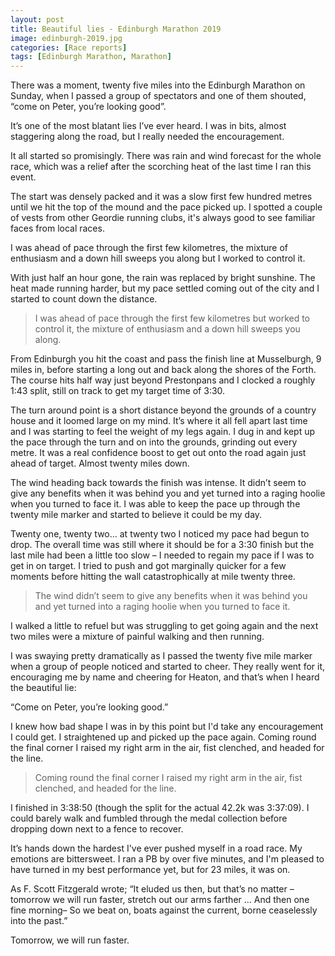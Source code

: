 ```yaml
---
layout: post
title: Beautiful lies - Edinburgh Marathon 2019
image: edinburgh-2019.jpg
categories: [Race reports]
tags: [Edinburgh Marathon, Marathon]
---
```

There was a moment, twenty five miles into the Edinburgh Marathon on Sunday, when I passed a group of spectators and one of them shouted, “come on Peter, you’re looking good”. 

It’s one of the most blatant lies I’ve ever heard. I was in bits, almost staggering along the road, but I really needed the encouragement.

It all started so promisingly. There was rain and wind forecast for the whole race, which was a relief after the scorching heat of the last time I ran this event. 

The start was densely packed and it was a slow first few hundred metres until we hit the top of the mound and the pace picked up. I spotted a couple of vests from other Geordie running clubs, it's always good to see familiar faces from local races.

I was ahead of pace through the first few kilometres, the mixture of enthusiasm and a down hill sweeps you along but I worked to control it.

With just half an hour gone, the rain was replaced by bright sunshine. The heat made running harder, but my pace settled coming out of the city and I started to count down the distance. 

>I was ahead of pace through the first few kilometres but worked to control it, the mixture of enthusiasm and a down hill sweeps you along. 

From Edinburgh you hit the coast and pass the finish line at Musselburgh, 9 miles in, before starting a long out and back along the shores of the Forth. The course hits half way just beyond Prestonpans and I clocked a roughly 1:43 split, still on track to get my target time of 3:30.

The turn around point is a short distance beyond the grounds of a country house and it loomed large on my mind. It’s where it all fell apart last time and I was starting to feel the weight of my legs again. I dug in and kept up the pace through the turn and on into the grounds, grinding out every metre. It was a real confidence boost to get out onto the road again just ahead of target. Almost twenty miles down.

The wind heading back towards the finish was intense. It didn’t seem to give any benefits when it was behind you and yet turned into a raging hoolie when you turned to face it. I was able to keep the pace up through the twenty mile marker and started to believe it could be my day.

Twenty one, twenty two… at twenty two I noticed my pace had begun to drop. The overall time was still where it should be for a 3:30 finish but the last mile had been a little too slow – I needed to regain my pace if I was to get in on target. I tried to push and got marginally quicker for a few moments before hitting the wall catastrophically at mile twenty three.

>The wind didn’t seem to give any benefits when it was behind you and yet turned into a raging hoolie when you turned to face it.

I walked a little to refuel but was struggling to get going again and the next two miles were a mixture of painful walking and then running. 

I was swaying pretty dramatically as I passed the twenty five mile marker when a group of people noticed and started to cheer. They really went for it, encouraging me by name and cheering for Heaton, and that’s when I heard the beautiful lie:

“Come on Peter, you’re looking good.”

I knew how bad shape I was in by this point but I'd take any encouragement I could get. I straightened up and picked up the pace again. Coming round the final corner I raised my right arm in the air, fist clenched, and headed for the line. 

>Coming round the final corner I raised my right arm in the air, fist clenched, and headed for the line.

I finished in 3:38:50 (though the split for the actual 42.2k was 3:37:09). I could barely walk and fumbled through the medal collection before dropping down next to a fence to recover.

It’s hands down the hardest I've ever pushed myself in a road race. My emotions are bittersweet. I ran a PB by over five minutes, and I'm pleased to have turned in my best performance yet, but for 23 miles, it was on. 

As F. Scott Fitzgerald wrote; “It eluded us then, but that’s no matter – tomorrow we will run faster, stretch out our arms farther … And then one fine morning– So we beat on, boats against the current, borne ceaselessly into the past.”

Tomorrow, we will run faster.

